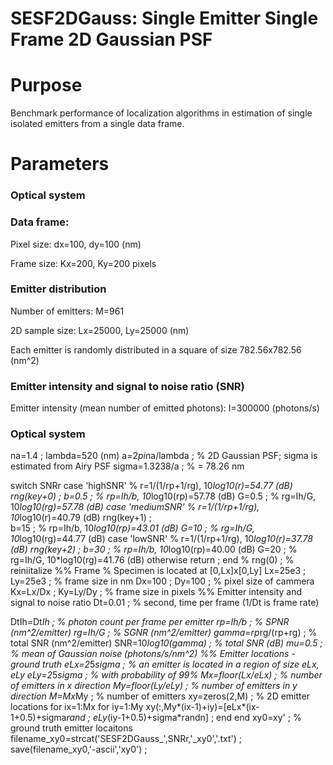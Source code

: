 # SESF2DGauss: Single Emitter Single Frame 2D Gaussian PSF

# Purpose
Benchmark performance of localization algorithms in estimation of single isolated emitters from a single data frame. 

# Parameters
### Optical system 

### Data frame:

Pixel size: dx=100, dy=100 (nm)

Frame size: Kx=200, Ky=200 pixels


### Emitter distribution 
Number of emitters: M=961

2D sample size: Lx=25000, Ly=25000 (nm)

Each emitter is randomly distributed in a square of size 782.56x782.56 (nm^2)

### Emitter intensity and signal to noise ratio (SNR)
Emitter intensity (mean number of emitted photons): I=300000 (photons/s)

### Optical system
na=1.4 ; lambda=520 (nm)
a=2*pi*na/lambda ; 
% 2D Gaussian PSF; sigma is estimated from Airy PSF
sigma=1.3238/a ;      % = 78.26 nm


switch SNRr
  case 'highSNR'    % r=1/(1/rp+1/rg), 10*log10(r)=54.77 (dB)
    rng(key+0) ; 
    b=0.5 ;         % rp=Ih/b, 10*log10(rp)=57.78 (dB)
    G=0.5 ;         % rg=Ih/G, 10*log10(rg)=57.78 (dB)
  case 'mediumSNR'  % r=1/(1/rp+1/rg), 10*log10(r)=40.79 (dB)
    rng(key+1) ;  
    b=15 ;          % rp=Ih/b, 10*log10(rp)=43.01 (dB)
    G=10 ;          % rg=Ih/G, 10*log10(rg)=44.77 (dB)
  case 'lowSNR'     % r=1/(1/rp+1/rg), 10*log10(r)=37.78 (dB)
    rng(key+2) ;
    b=30 ;          % rp=Ih/b, 10*log10(rp)=40.00 (dB)
    G=20 ;          % rg=Ih/G, 10*log10(rg)=41.76 (dB)
  otherwise
    return ;
end
% rng(0) ;            % reiniitalize 
%% Frame 
% Specimen is located at [0,Lx]x[0,Ly]
Lx=25e3 ; Ly=25e3 ;   % frame size in nm
Dx=100 ; Dy=100 ;     % pixel size of cammera
Kx=Lx/Dx ; Ky=Ly/Dy ; % frame size in pixels
%% Emitter intensity and signal to noise ratio
Dt=0.01 ;             % second, time per frame (1/Dt is frame rate) 

DtIh=Dt*Ih ;          % photon count per frame per emitter 
rp=Ih/b ;             % SPNR (nm^2/emitter) 
rg=Ih/G ;             % SGNR (nm^2/emitter) 
gamma=rp*rg/(rp+rg) ; % total SNR (nm^2/emitter) 
SNR=10*log10(gamma) ; % total SNR (dB)
mu=0.5 ;              % mean of Gaussian noise (photons/s/nm^2)
%% Emitter locations - ground truth
eLx=2*5*sigma ;       % an emitter is located in a region of size eLx, eLy
eLy=2*5*sigma ;       % with probability of 99% 
Mx=floor(Lx/eLx) ;    % number of emitters in x direction
My=floor(Ly/eLy) ;    % number of emitters in y direction
M=Mx*My ;             % number of emitters
xy=zeros(2,M) ;       % 2D emitter locations 
for ix=1:Mx
  for iy=1:My
    xy(:,My*(ix-1)+iy)=[eLx*(ix-1+0.5)+sigma*rand ; eLy*(iy-1+0.5)+sigma*randn] ; 
  end
end
xy0=xy' ;             % ground truth emitter locaitons 
filename_xy0=strcat('SESF2DGauss_',SNRr,'_xy0','.txt') ; 
save(filename_xy0,'-ascii','xy0') ;

